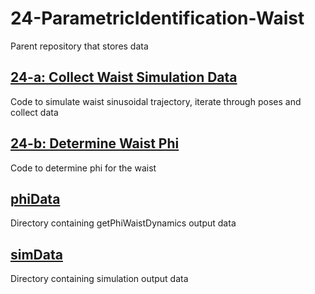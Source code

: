 # 24-ParametricIdentification-Waist
Parent repository that stores data

## [24-a: Collect Waist Simulation Data](https://github.gatech.edu/WholeBodyControlAttempt1/24a-CollectWaistSimData.git)
Code to simulate waist sinusoidal trajectory, iterate through poses and collect data

## [24-b: Determine Waist Phi](https://github.gatech.edu/WholeBodyControlAttempt1/24b-GetWaistPhi.git)
Code to determine phi for the waist

## [phiData](https://github.gatech.edu/WholeBodyControlAttempt1/24-ParametricIdentification-Waist/tree/master/phiData)
Directory containing getPhiWaistDynamics output data

## [simData](https://github.gatech.edu/WholeBodyControlAttempt1/24-ParametricIdentification-Waist/tree/master/simData)
Directory containing simulation output data
